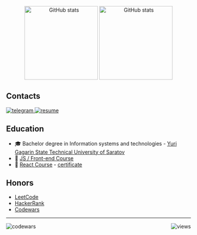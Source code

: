 <head>
  <link href="styles.css" rel="stylesheet">
</head>

<div align="center"> 
  <picture>
    <source media="(prefers-color-scheme: dark)" srcset="https://github-readme-stats.vercel.app/api?username=insxmnea&show_icons=true&theme=gruvbox&hide_border=true">
    <img height=200 alt="GitHub stats" src="https://github-readme-stats.vercel.app/api?username=insxmnea&show_icons=true&theme=gruvbox_light&hide_border=true">
  </picture>
  <picture>
    <source media="(prefers-color-scheme: dark)" srcset="https://github-readme-stats.vercel.app/api/top-langs?username=insxmnea&layout=compact&langs_count=8&card_width=320&theme=gruvbox&hide_border=true">
    <img height=200 alt="GitHub stats" src="https://github-readme-stats.vercel.app/api/top-langs?username=insxmnea&layout=compact&langs_count=8&card_width=320&theme=gruvbox_light&hide_border=true">
  </picture>
</div>

<h2 align="left">Contacts</h2>

<div>
  <a href="https://t.me/insxmnea" target="_blank">
    <img src="https://img.shields.io/badge/telegram-26A5E4?style=for-the-badge&logo=telegram&logoColor=white" alt="telegram"/>
  </a>
  <a href="https://hh.ru/resume/e70d6458ff0958a3d00039ed1f375631366e37" target="_blank">
    <img src="https://img.shields.io/badge/my_resume-111111?style=for-the-badge&logo=read.cv&logoColor=white" alt="resume"/>
  </a>
</div>

<!-- <h2>Projects</h2>

<div>

![HTML5](https://img.shields.io/badge/html5-%23E34F26.svg?style=for-the-badge&logo=html5&logoColor=white)
![CSS3](https://img.shields.io/badge/css3-%231572B6.svg?style=for-the-badge&logo=css3&logoColor=white)
![JavaScript](https://img.shields.io/badge/javascript-%23323330.svg?style=for-the-badge&logo=javascript&logoColor=%23F7DF1E)

</div>

<p>
  <a href=''>
    <img width="24%" src="" />
  </a>
</p>
<hr/> -->

<h2>Education</h2>

- 🎓 Bachelor degree in Information systems and technologies - [Yuri Gagarin State Technical University of Saratov](https://www.sstu.ru/)
- 📜 [JS / Front-end Course](https://rs.school/courses/javascript)
- 📜 [React Course](https://rs.school/courses/reactjs) - [certificate](https://app.rs.school/certificate/riyrdlzi)

<!-- <h2>Sertifications</h2> -->

<h2>Honors</h2>

- [LeetCode](https://leetcode.com/u/insxmnea/)
- [HackerRank](https://www.hackerrank.com/profile/kostya_svetasho1)
- [Codewars](https://www.codewars.com/users/insxmnea)

---

<img align="left" src="https://www.codewars.com/users/insxmnea/badges/micro" alt="codewars" />
<img align="right" src="https://komarev.com/ghpvc/?username=insxmnea&color=9d0006&abbreviated=true&style=flat-square&label=views" alt="views" />
